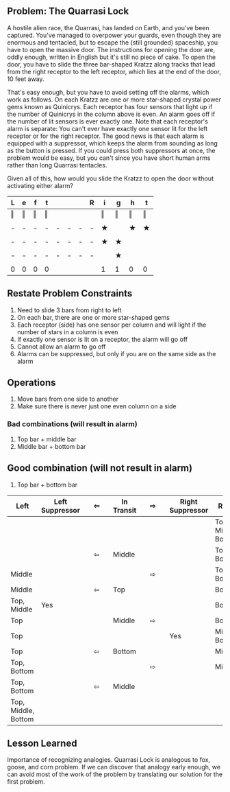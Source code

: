 ## Problem: The Quarrasi Lock

A hostile alien race, the Quarrasi, has landed on Earth, and you've been captured. You've managed to overpower your guards, even though they are enormous and tentacled, but to escape the (still grounded) spaceship, you have to open the massive door. The instructions for opening the door are, oddly enough, written in English but it's still no piece of cake. To open the door, you have to slide the three bar-shaped Kratzz along tracks that lead from the right receptor to the left receptor, which lies at the end of the door, 10 feet away.

That's easy enough, but you have to avoid setting off the alarms, which work as follows. On each Kratzz are one or more star-shaped crystal power gems known as Quinicrys. Each receptor has four sensors that light up if the number of Quinicrys in the column above is even. An alarm goes off if the number of lit sensors is ever exactly one. Note that each receptor's alarm is separate: You can't ever have exactly one sensor lit for the left receptor or for the right receptor. The good news is that each alarm is equipped with a suppressor, which keeps the alarm from sounding as long as the button is pressed. If you could press both suppressors at once, the problem would be easy, but you can't since you have short human arms rather than long Quarrasi tentacles.

Given all of this, how would you slide the Kratzz to open the door without activating either alarm?

| L   | e   | f   | t   |     |     |     | R   | i   | g   | h   | t   |
| --- | --- | --- | --- | --- | --- | --- | --- | --- | --- | --- | --- |
| ‖   | ‖   | ‖   | ‖   |     |     |     |     | ‖   | ‖   | ‖   | ‖   |
|     |     |     |     |     |     |     |     |     |     |     |     |
| -   | -   | -   | -   | -   | -   | -   | -   | ★   |     | ★   | ★   |
|     |     |     |     |     |     |     |     |     |     |     |     |
| -   | -   | -   | -   | -   | -   | -   | -   | ★   | ★   |     |     |
|     |     |     |     |     |     |     |     |     |     |     |     |
| -   | -   | -   | -   | -   | -   | -   | -   |     | ★   |     |     |
|     |     |     |     |     |     |     |     |     |     |     |     |
| 0   | 0   | 0   | 0   |     |     |     |     | 1   | 1   | 0   | 0   |

## Restate Problem Constraints

1. Need to slide 3 bars from right to left
2. On each bar, there are one or more star-shaped gems
3. Each receptor (side) has one sensor per column and will light if the number of stars in a column is even
4. If exactly one sensor is lit on a receptor, the alarm will go off
5. Cannot allow an alarm to go off
6. Alarms can be suppressed, but only if you are on the same side as the alarm

## Operations

1. Move bars from one side to another
2. Make sure there is never just one even column on a side

### Bad combinations (will result in alarm)

1. Top bar + middle bar
2. Middle bar + bottom bar

## Good combination (will not result in alarm)

1. Top bar + bottom bar

| Left                        | Left<br/>Suppressor |     | ⇦   |     | In Transit |     | ⇨   |     | Right<br/>Suppressor | Right                       |
| --------------------------- | ------------------- | --- | --- | --- | ---------- | --- | --- | --- | -------------------- | --------------------------- |
|                             |                     |     |     |     |            |     |     |     |                      | Top,<br/>Middle,<br/>Bottom |
|                             |                     |     | ⇦   |     | Middle     |     |     |     |                      | Top,<br/>Bottom             |
| Middle                      |                     |     |     |     |            |     | ⇨   |     |                      | Top,<br/>Bottom             |
| Middle                      |                     |     | ⇦   |     | Top        |     |     |     |                      | Bottom                      |
| Top,<br/>Middle             | Yes                 |     |     |     |            |     |     |     |                      | Bottom                      |
| Top                         |                     |     |     |     | Middle     |     | ⇨   |     |                      | Bottom                      |
| Top                         |                     |     |     |     |            |     |     |     | Yes                  | Middle,<br/>Bottom          |
| Top                         |                     |     | ⇦   |     | Bottom     |     |     |     |                      | Middle                      |
| Top,<br/>Bottom             |                     |     |     |     |            |     | ⇨   |     |                      | Middle                      |
| Top,<br/>Bottom             |                     |     | ⇦   |     | Middle     |     |     |     |                      |                             |
| Top,<br/>Middle,<br/>Bottom |                     |     |     |     |            |     |     |     |                      |                             |

## Lesson Learned

Importance of recognizing analogies. Quarrasi Lock is analogous to fox, goose, and corn problem. If we can discover that analogy early enough, we can avoid most of the work of the problem by translating our solution for the first problem.
